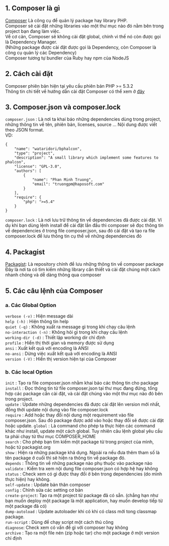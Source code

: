 ## 1. Composer là gì
[Composer](https://getcomposer.org/) Là công cụ để quản lý package hay library PHP.  
Composer sẽ cài đặt những libraries vào một thư mục nào đó nằm bên trong project bạn đang làm việc.  
Về cơ cản, Composer sẽ không cài đặt global, chính vì thế nó còn được gọi là Dependency Manager.  
(Những package được cài đặt được gọi là Dependency, còn Composer là công cụ quản lý các Dependency)  
Composer tương tự bundler của Ruby hay npm của NodeJS
## 2. Cách cài đặt
Composer phiên bản hiện tại yêu cầu phiên bản PHP >= 5.3.2  
Thông tin chi tiết về hướng dẫn cài đặt Composer có thể xem ở [đây](https://getcomposer.org/download/)
## 3. Composer.json và composer.lock
`composer.json` : Là nơi ta khai báo những dependencies dùng trong project, những thông tin về tên, phiên bản, licenses, source … Nội dung được viết theo JSON format.  
VD:  
 
    {
        "name": "wataridori/bphalcon",
        "type": "project",
        "description": "A small library which implement some features to phalcon",
        "license": "GPL-3.0",
        "authors": [
            {
                "name": "Phan Minh Truong",
                "email": "truongpm@haposoft.com"
            }
        ],
        "require": {
            "php": ">=5.4"
        }
    }
    
 `composer.lock` : Là nơi lưu trữ thông tin về dependencies đã được cài đặt. Ví dụ khi bạn dùng lệnh install để cài đặt lần đầu thì composer sẽ đọc thông tin về dependencies ở trong file composer.json, sau đó cài đặt và tạo ra file composer.lock để lưu thông tin cụ thể về những dependencies đó  
 ## 4. Packagist
 [Packagist]( https://packagist.org): Là repository chính để lưu những thông tin về composer package  
 Đây là nơi ta có tìm kiếm những library cần thiết và cài đặt chúng một cách nhanh chóng và dễ dàng thông qua composer
## 5. Các câu lệnh của Composer

### a. Các Global Option
`verbose (-v)` : Hiện message dài  
`help (-h)` : Hiện thông tin help  
`quiet (-q)` : Không xuất ra message gì trong khi chạy câu lệnh  
`no-interaction (-n)` : Không hỏi gì trong khi chạy câu lệnh  
`working-dir (-d)` : Thiết lập working dir chỉ định  
`profile` : Hiển thị thời gian và memory được sử dụng  
`ansi` : Xuất kết quả với encoding là ANSI  
`no-ansi` : Dừng việc xuất kết quả với encoding là ANSI  
`version (-V)` : Hiển thị version hiện tại của Composer  

### b. Các local Option
`init` : Tạo ra file composer.json nhằm khai báo các thông tin cho package  
`install` : Đọc thông tin từ file composer.json tại thư mục đang đứng, tổng hợp các package cần cài đặt, và cài đặt chúng vào một thư mục nào đó bên trong project.  
`update` : Update những dependencies đã được cài đặt lên version mới nhất, đồng thời update nội dung vào file composer.lock  
`require` : Add hoặc thay đổi nội dung một requirement vào file composer.json. Sau đó package được add vào hoặc thay đổi sẽ được cài đặt hoặc update.
`global` : Là command cho phép ta thực hiện các command khác như install, update một cách global. Tuy nhiên câu lệnh global yêu cầu ta phải chạy từ thư mục COMPOSER_HOME  
`search` : Cho phép bạn tìm kiếm một package từ trong project của mình, hoặc từ packagist.org  
`show` : Hiện ra những package khả dụng. Ngoài ra nếu đưa thêm tham số là tên package ở cuối thì sẽ hiện ra thông tin về package đó.  
`depends` : Thông tin về những package nào phụ thuộc vào package nào  
`validate` : Kiểm tra xem nội dung file composer.json có hợp hệ hay không  
`status` : Check xem có gì được thay đổi ở bên trong dependencies (do mình thực hiện) hay không.  
`self-update` : Update bản thân composer  
`config` : Chỉnh sửa các setting cơ bản  
`create-project`: Tạo ra một project từ package đã có sẵn. (chẳng hạn như bạn muốn deploy một package là một application, hay muốn develop tiếp từ một package đã có)  
`dump-autoload` : Update autoloader khi có khi có class mới tong classmap package.  
`run-script` : Dùng để chạy script một cách thủ công  
`diagnose`: Check xem có vấn đề gì với composer hay không  
`archive` : Tạo ra một file nén (zip hoặc tar) cho một package ở một version chỉ định  
